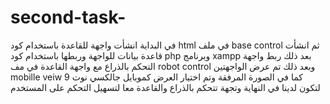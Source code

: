 # second-task-
في البداية انشأت واجهة للقاعدة باستخدام كود html في ملف base control 
ثم انشأت قاعدة بيانات للواجهة وربطها باستخدام كود php وبرنامج xampp
بعد ذلك ربط واجهة التحكم بالذراع مع واجهة القاعدة في مف robot control 
وبعد ذلك تم عرض الواجهتين  mobille veiw 
كما في الصورة المرفقة وتم اختيار العرض كموبايل جالكسي نوت 9 
لتكون لدينا في النهاية وتجهة تتحكم بالذراع والقاعدة معا لتسهيل التحكم على المستخدم
